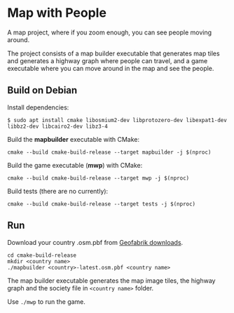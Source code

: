 # Map with People

A map project, where if you zoom enough, you can see people moving around.

The project consists of a map builder executable that generates map tiles and
generates a highway graph where people can travel, and a game executable where you can move
around in the map and see the people.

## Build on Debian

Install dependencies:
```
$ sudo apt install cmake libosmium2-dev libprotozero-dev libexpat1-dev libbz2-dev libcairo2-dev libz3-4
```

Build the **mapbuilder** executable with CMake:
```
cmake --build cmake-build-release --target mapbuilder -j $(nproc)
```

Build the game executable (**mwp**) with CMake:
```
cmake --build cmake-build-release --target mwp -j $(nproc)
```

Build tests (there are no currently):
```
cmake --build cmake-build-release --target tests -j $(nproc)
```

## Run

Download your country .osm.pbf from [Geofabrik downloads](https://download.geofabrik.de/).

```
cd cmake-build-release
mkdir <country name>
./mapbuilder <country>-latest.osm.pbf <country name>
```

The map builder executable generates the map image tiles, the highway graph and the society file in `<country name>` folder.

Use `./mwp` to run the game.